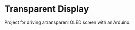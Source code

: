 Transparent Display
==================

Project for driving a transparent OLED screen with an Arduino.
